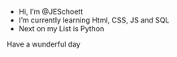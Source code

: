 - Hi, I’m @JESchoett
- I’m currently learning Html, CSS, JS and SQL
- Next on my List is Python

Have a wunderful day

